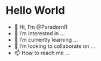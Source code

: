 # Hello World
- 👋 Hi, I’m @ParadornR
- 👀 I’m interested in ...
- 🌱 I’m currently learning ...
- 💞️ I’m looking to collaborate on ...
- 📫 How to reach me ...

<!---
ParadornR/ParadornR is a ✨ special ✨ repository because its `README.md` (this file) appears on your GitHub profile.
You can click the Preview link to take a look at your changes.
--->
